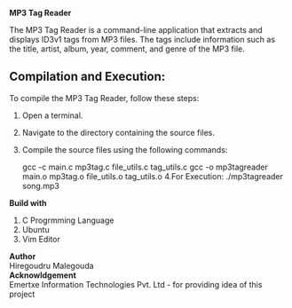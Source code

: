 **MP3 Tag Reader**

The MP3 Tag Reader is a command-line application that extracts and displays ID3v1 tags from MP3 files. The tags include information such as the title, artist, album, year, comment, and genre of the MP3 file.


## Compilation and Execution:  
To compile the MP3 Tag Reader, follow these steps:

1. Open a terminal.
2. Navigate to the directory containing the source files.
3. Compile the source files using the following commands:

    gcc -c main.c mp3tag.c file_utils.c tag_utils.c
    gcc -o mp3tagreader main.o mp3tag.o file_utils.o tag_utils.o
 4.For Execution: ./mp3tagreader song.mp3

**Build with**  
 1. C Progrmming Language
 2. Ubuntu
 3. Vim Editor

**Author**  
Hiregoudru Malegouda  
**Acknowldgement**  
Emertxe Information Technologies Pvt. Ltd - for providing idea of this project
